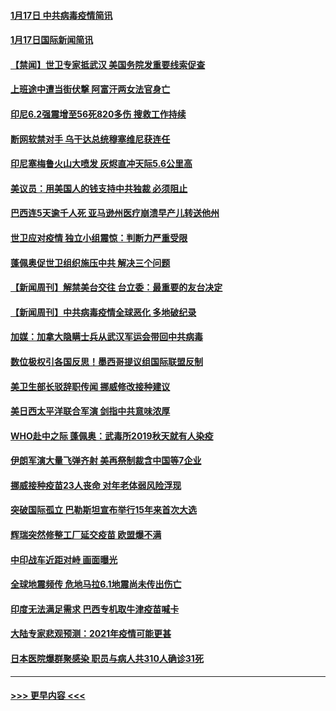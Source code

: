 #### [1月17日 中共病毒疫情简讯](../pages/prog202/a103034189.md?t=01180301) 
#### [1月17日国际新闻简讯](../pages/prog202/a103034184.md?t=01180301) 
#### [【禁闻】世卫专家抵武汉 美国务院发重要线索促查](../pages/prog202/a103034172.md?t=01180301) 
#### [上班途中遭当街伏撃 阿富汗两女法官身亡](../pages/prog202/a103034090.md?t=01180301) 
#### [印尼6.2强震增至56死820多伤 搜救工作持续](../pages/prog202/a103034046.md?t=01180301) 
#### [断网软禁对手 乌干达总统穆塞维尼获连任](../pages/prog202/a103034024.md?t=01180301) 
#### [印尼塞梅鲁火山大喷发 灰烬直冲天际5.6公里高](../pages/prog202/a103033955.md?t=01180301) 
#### [美议员：用美国人的钱支持中共独裁 必须阻止](../pages/prog202/a103033968.md?t=01180301) 
#### [巴西连5天逾千人死 亚马逊州医疗崩溃早产儿转送他州](../pages/prog202/a103033951.md?t=01180301) 
#### [世卫应对疫情 独立小组震惊：判断力严重受限](../pages/prog202/a103033927.md?t=01180301) 
#### [蓬佩奥促世卫组织施压中共 解决三个问题](../pages/prog202/a103033902.md?t=01180301) 
#### [【新闻周刊】解禁美台交往 台立委：最重要的友台决定](../pages/prog202/a103033863.md?t=01180301) 
#### [【新闻周刊】中共病毒疫情全球恶化 多地破纪录](../pages/prog202/a103033854.md?t=01180301) 
#### [加媒：加拿大隐瞒士兵从武汉军运会带回中共病毒](../pages/prog202/a103033833.md?t=01180301) 
#### [数位极权引各国反思！墨西哥提议组国际联盟反制](../pages/prog202/a103033804.md?t=01180301) 
#### [美卫生部长驳辞职传闻 挪威修改接种建议](../pages/prog202/a103033686.md?t=01180301) 
#### [美日西太平洋联合军演 剑指中共意味浓厚](../pages/prog202/a103033676.md?t=01180301) 
#### [WHO赴中之际 蓬佩奥：武毒所2019秋天就有人染疫](../pages/prog202/a103033648.md?t=01180301) 
#### [伊朗军演大量飞弹齐射 美再祭制裁含中国等7企业](../pages/prog202/a103033482.md?t=01180301) 
#### [挪威接种疫苗23人丧命 对年老体弱风险浮现](../pages/prog202/a103033461.md?t=01180301) 
#### [突破国际孤立 巴勒斯坦宣布举行15年来首次大选](../pages/prog202/a103033395.md?t=01180301) 
#### [辉瑞突然修整工厂延交疫苗 欧盟爆不满](../pages/prog202/a103033337.md?t=01180301) 
#### [中印战车近距对峙 画面曝光](../pages/prog202/a103033328.md?t=01180301) 
#### [全球地震频传 危地马拉6.1地震尚未传出伤亡](../pages/prog202/a103033260.md?t=01180301) 
#### [印度无法满足需求 巴西专机取牛津疫苗喊卡](../pages/prog202/a103033246.md?t=01180301) 
#### [大陆专家悲观预测：2021年疫情可能更甚](../pages/prog202/a103033186.md?t=01180301) 
#### [日本医院爆群聚感染 职员与病人共310人确诊31死](../pages/prog202/a103033200.md?t=01180301) 

----
#### [ >>> 更早内容 <<< ](../indexes/prog202-earlier.md)
